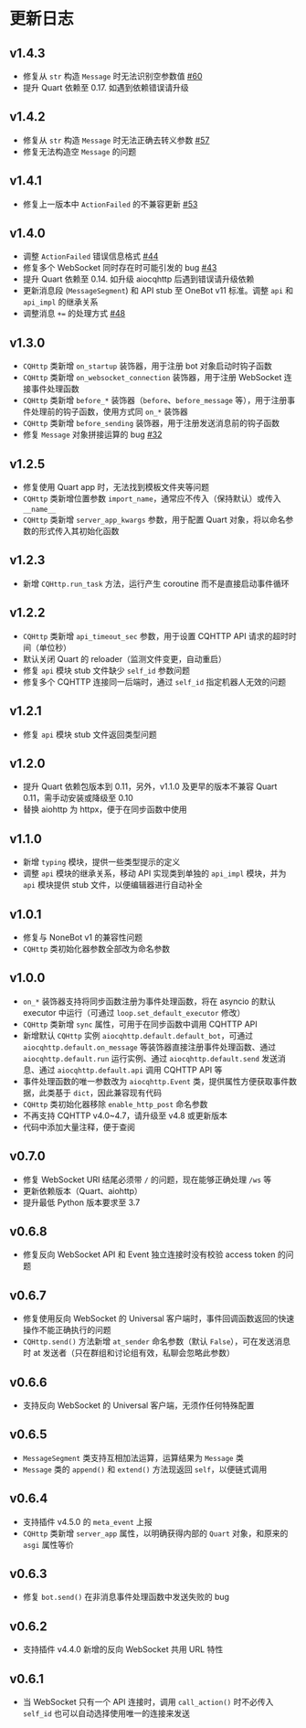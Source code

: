 # 更新日志

## v1.4.3

- 修复从 `str` 构造 `Message` 时无法识别空参数值 [#60](https://github.com/nonebot/aiocqhttp/issues/60)
- 提升 Quart 依赖至 0.17. 如遇到依赖错误请升级

## v1.4.2

- 修复从 `str` 构造 `Message` 时无法正确去转义参数 [#57](https://github.com/nonebot/aiocqhttp/issues/57)
- 修复无法构造空 `Message` 的问题

## v1.4.1

- 修复上一版本中 `ActionFailed` 的不兼容更新 [#53](https://github.com/nonebot/aiocqhttp/issues/53)

## v1.4.0

- 调整 `ActionFailed` 错误信息格式 [#44](https://github.com/nonebot/aiocqhttp/pull/44)
- 修复多个 WebSocket 同时存在时可能引发的 bug [#43](https://github.com/nonebot/aiocqhttp/pull/43)
- 提升 Quart 依赖至 0.14. 如升级 aiocqhttp 后遇到错误请升级依赖
- 更新消息段 (`MessageSegment`) 和 API stub 至 OneBot v11 标准。调整 `api` 和 `api_impl` 的继承关系
- 调整消息 `+=` 的处理方式 [#48](https://github.com/nonebot/aiocqhttp/issues/48)

## v1.3.0

- `CQHttp` 类新增 `on_startup` 装饰器，用于注册 bot 对象启动时钩子函数
- `CQHttp` 类新增 `on_websocket_connection` 装饰器，用于注册 WebSocket 连接事件处理函数
- `CQHttp` 类新增 `before_*` 装饰器（`before`、`before_message` 等），用于注册事件处理前的钩子函数，使用方式同 `on_*` 装饰器
- `CQHttp` 类新增 `before_sending` 装饰器，用于注册发送消息前的钩子函数
- 修复 `Message` 对象拼接运算的 bug [#32](https://github.com/nonebot/aiocqhttp/pull/32)

## v1.2.5

- 修复使用 Quart app 时，无法找到模板文件夹等问题
- `CQHttp` 类新增位置参数 `import_name`，通常应不传入（保持默认）或传入 `__name__`
- `CQHttp` 类新增 `server_app_kwargs` 参数，用于配置 Quart 对象，将以命名参数的形式传入其初始化函数

## v1.2.3

- 新增 `CQHttp.run_task` 方法，运行产生 coroutine 而不是直接启动事件循环

## v1.2.2

- `CQHttp` 类新增 `api_timeout_sec` 参数，用于设置 CQHTTP API 请求的超时时间（单位秒）
- 默认关闭 Quart 的 reloader（监测文件变更，自动重启）
- 修复 `api` 模块 stub 文件缺少 `self_id` 参数问题
- 修复多个 CQHTTP 连接同一后端时，通过 `self_id` 指定机器人无效的问题

## v1.2.1

- 修复 `api` 模块 stub 文件返回类型问题

## v1.2.0

- 提升 Quart 依赖包版本到 0.11，另外，v1.1.0 及更早的版本不兼容 Quart 0.11，需手动安装或降级至 0.10
- 替换 aiohttp 为 httpx，便于在同步函数中使用

## v1.1.0

- 新增 `typing` 模块，提供一些类型提示的定义
- 调整 `api` 模块的继承关系，移动 API 实现类到单独的 `api_impl` 模块，并为 `api` 模块提供 stub 文件，以便编辑器进行自动补全

## v1.0.1

- 修复与 NoneBot v1 的兼容性问题
- `CQHttp` 类初始化器参数全部改为命名参数

## v1.0.0

- `on_*` 装饰器支持将同步函数注册为事件处理函数，将在 asyncio 的默认 executor 中运行（可通过 `loop.set_default_executor` 修改）
- `CQHttp` 类新增 `sync` 属性，可用于在同步函数中调用 CQHTTP API
- 新增默认 `CQHttp` 实例 `aiocqhttp.default.default_bot`，可通过 `aiocqhttp.default.on_message` 等装饰器直接注册事件处理函数、通过 `aiocqhttp.default.run` 运行实例、通过 `aiocqhttp.default.send` 发送消息、通过 `aiocqhttp.default.api` 调用 CQHTTP API 等
- 事件处理函数的唯一参数改为 `aiocqhttp.Event` 类，提供属性方便获取事件数据，此类基于 `dict`，因此兼容现有代码
- `CQHttp` 类初始化器移除 `enable_http_post` 命名参数
- 不再支持 CQHTTP v4.0~4.7，请升级至 v4.8 或更新版本
- 代码中添加大量注释，便于查阅

## v0.7.0

- 修复 WebSocket URI 结尾必须带 `/` 的问题，现在能够正确处理 `/ws` 等
- 更新依赖版本（Quart、aiohttp）
- 提升最低 Python 版本要求至 3.7

## v0.6.8

- 修复反向 WebSocket API 和 Event 独立连接时没有校验 access token 的问题

## v0.6.7

- 修复使用反向 WebSocket 的 Universal 客户端时，事件回调函数返回的快速操作不能正确执行的问题
- `CQHttp.send()` 方法新增 `at_sender` 命名参数（默认 `False`），可在发送消息时 at 发送者（只在群组和讨论组有效，私聊会忽略此参数）

## v0.6.6

- 支持反向 WebSocket 的 Universal 客户端，无须作任何特殊配置

## v0.6.5

- `MessageSegment` 类支持互相加法运算，运算结果为 `Message` 类
- `Message` 类的 `append()` 和 `extend()` 方法现返回 `self`，以便链式调用

## v0.6.4

- 支持插件 v4.5.0 的 `meta_event` 上报
- `CQHttp` 类新增 `server_app` 属性，以明确获得内部的 `Quart` 对象，和原来的 `asgi` 属性等价

## v0.6.3

- 修复 `bot.send()` 在非消息事件处理函数中发送失败的 bug

## v0.6.2

- 支持插件 v4.4.0 新增的反向 WebSocket 共用 URL 特性

## v0.6.1

- 当 WebSocket 只有一个 API 连接时，调用 `call_action()` 时不必传入 `self_id` 也可以自动选择使用唯一的连接来发送
